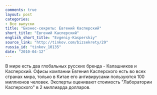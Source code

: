 ```yaml
---
comments: true
layout: post
categories:
- Все выпуски
title: "Бизнес-секреты: Евгений Касперский"
short_title: "Евгений Касперский"
english_short_title: "Evgeniy-Kasperskiy"
source_link: "http://tinkov.com/bizsekrety/29"
russia_id: "tinkov_10135"
date: "2010-04-12"
---
```

В мире есть два глобальных русских бренда - Калашников и Касперский. Офисы компании Евгения Касперского есть во всех странах мира, только в Китае его антивирусами пользуются 100 миллионов человек. Эксперты оценивают стоимость "Лаборатории Касперского" в 2 миллиарда долларов.
